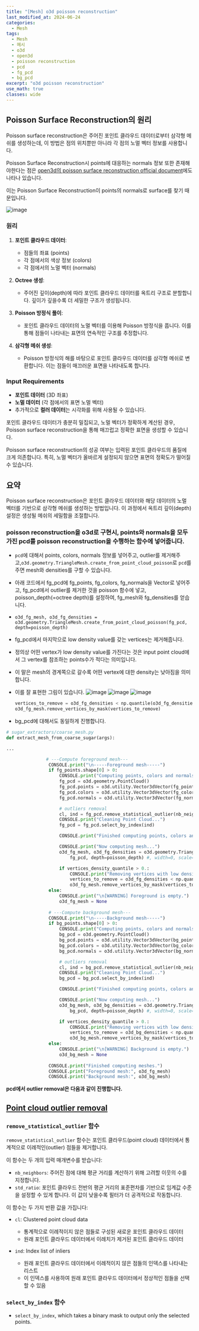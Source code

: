 ```yaml
---
title: "[Mesh] o3d poisson reconstruction"
last_modified_at: 2024-06-24
categories:
  - Mesh
tags:
  - Mesh
  - 메시
  - o3d
  - open3d
  - poisson reconstruction
  - pcd
  - fg_pcd
  - bg_pcd
excerpt: "o3d poisson reconstruction"
use_math: true
classes: wide
---
```


## Poisson Surface Reconstruction의 원리

Poisson surface reconstruction은 주어진 포인트 클라우드 데이터로부터 삼각형 메쉬를 생성하는데, 이 방법은 점의 위치뿐만 아니라 각 점의 노멀 벡터 정보를 사용합니다.

Poisson Surface Reconstruction시 points에 대응하는 normals 정보 또한 존재해야한다는 점은 [open3d의 poisson surface reconstruction official document](https://www.open3d.org/docs/latest/tutorial/Advanced/surface_reconstruction.html)에도 나타나 있습니다.

이는 Poisson Surface Reconstruction이 points의 normals로 surface를 찾기 때문입니다.

![image](https://github.com/sandokim/sandokim.github.io/assets/74639652/c115a8c5-f170-449e-922f-6ff4616e78a0)

### 원리

1. **포인트 클라우드 데이터**:
   - 점들의 좌표 (points)
   - 각 점에서의 색상 정보 (colors)
   - 각 점에서의 노멀 벡터 (normals)

2. **Octree 생성**:
   - 주어진 깊이(depth)에 따라 포인트 클라우드 데이터를 옥트리 구조로 분할합니다. 깊이가 깊을수록 더 세밀한 구조가 생성됩니다.

3. **Poisson 방정식 풀이**:
   - 포인트 클라우드 데이터의 노멀 벡터를 이용해 Poisson 방정식을 풉니다. 이를 통해 점들이 나타내는 표면의 연속적인 구조를 추정합니다.

4. **삼각형 메쉬 생성**:
   - Poisson 방정식의 해를 바탕으로 포인트 클라우드 데이터를 삼각형 메쉬로 변환합니다. 이는 점들이 매끄러운 표면을 나타내도록 합니다.

### Input Requirements

- **포인트 데이터** (3D 좌표)
- **노멀 데이터** (각 점에서의 표면 노멀 벡터)
- 추가적으로 **컬러 데이터**는 시각화를 위해 사용될 수 있습니다.

포인트 클라우드 데이터가 충분히 밀집되고, 노멀 벡터가 정확하게 계산된 경우, Poisson surface reconstruction을 통해 매끄럽고 정확한 표면을 생성할 수 있습니다.

Poisson surface reconstruction의 성공 여부는 입력된 포인트 클라우드의 품질에 크게 의존합니다. 특히, 노멀 벡터가 올바르게 설정되지 않으면 표면의 정확도가 떨어질 수 있습니다.

## 요약

Poisson surface reconstruction은 포인트 클라우드 데이터와 해당 데이터의 노멀 벡터를 기반으로 삼각형 메쉬를 생성하는 방법입니다. 이 과정에서 옥트리 깊이(depth) 설정은 생성될 메쉬의 세밀함을 조절합니다.

### poisson reconstruction을 o3d로 구현시, points와 normals을 모두 가진 pcd를 poisson reconstruction을 수행하는 함수에 넣어줍니다.

- `pcd`에 대해서 points, colors, normals 정보를 넣어주고, outlier를 제거해주고,`o3d.geometry.TriangleMesh.create_from_point_cloud_poisson`로 `pcd`를 주면 mesh와 densities를 구할 수 있습니다.
- 아래 코드에서 fg_pcd에 fg_points, fg_colors, fg_normals을 Vector로 넣어주고, fg_pcd에서 outlier를 제거한 것을 poisson 함수에 넣고, poisson_depth(=octree depth)를 설정하여, fg_mesh와 fg_densities를 얻습니다.
- `o3d_fg_mesh, o3d_fg_densities = o3d.geometry.TriangleMesh.create_from_point_cloud_poisson(fg_pcd, depth=poisson_depth)`
- fg_pcd에서 마지막으로 low density value를 갖는 vertices는 제거해줍니다.
- 정의상 어떤 vertex가 low density value를 가진다는 것은 input point cloud에서 그 vertex를 참조하는 points수가 적다는 의미입니다.
- 이 말은 mesh의 경계쪽으로 갈수록 어떤 vertex에 대한 density는 낮아짐을 의미합니다.
- 이를 잘 표현한 그림이 있습니다.
  ![image](https://github.com/sandokim/sandokim.github.io/assets/74639652/180a0f63-f96f-4d70-88d2-ba814924d9ad)
  ![image](https://github.com/sandokim/sandokim.github.io/assets/74639652/19f34ada-d58e-4a9d-8be6-680663839fef)
  ![image](https://github.com/sandokim/sandokim.github.io/assets/74639652/a62904c3-2b96-44d1-b8e8-6d1a1e9d3ae1)

  ```python
  vertices_to_remove = o3d_fg_densities < np.quantile(o3d_fg_densities, vertices_density_quantile)
  o3d_fg_mesh.remove_vertices_by_mask(vertices_to_remove) 
  ```
- bg_pcd에 대해서도 동일하게 진행합니다.

```python
# sugar_extractors/coarse_mesh.py
def extract_mesh_from_coarse_sugar(args):

...

               # ---Compute foreground mesh---
                CONSOLE.print("\n-----Foreground mesh-----")
                if fg_points.shape[0] > 0:
                    CONSOLE.print("Computing points, colors and normals...")
                    fg_pcd = o3d.geometry.PointCloud()
                    fg_pcd.points = o3d.utility.Vector3dVector(fg_points.double().cpu().numpy())
                    fg_pcd.colors = o3d.utility.Vector3dVector(fg_colors.double().cpu().numpy())
                    fg_pcd.normals = o3d.utility.Vector3dVector(fg_normals.double().cpu().numpy())

                    # outliers removal
                    cl, ind = fg_pcd.remove_statistical_outlier(nb_neighbors=20, std_ratio=20.)
                    CONSOLE.print("Cleaning Point Cloud...")
                    fg_pcd = fg_pcd.select_by_index(ind)

                    CONSOLE.print("Finished computing points, colors and normals.")

                    CONSOLE.print("Now computing mesh...")
                    o3d_fg_mesh, o3d_fg_densities = o3d.geometry.TriangleMesh.create_from_point_cloud_poisson(
                        fg_pcd, depth=poisson_depth) #, width=0, scale=1.1, linear_fit=False)  # depth=10 should be the default value? 11 is good to (but it starts to make a big number of triangles)

                    if vertices_density_quantile > 0.:
                        CONSOLE.print("Removing vertices with low densities...")
                        vertices_to_remove = o3d_fg_densities < np.quantile(o3d_fg_densities, vertices_density_quantile)
                        o3d_fg_mesh.remove_vertices_by_mask(vertices_to_remove)
                else:
                    CONSOLE.print("\n[WARNING] Foreground is empty.")
                    o3d_fg_mesh = None
                
                # ---Compute background mesh---
                CONSOLE.print("\n-----Background mesh-----")
                if bg_points.shape[0] > 0:
                    CONSOLE.print("Computing points, colors and normals...")
                    bg_pcd = o3d.geometry.PointCloud()
                    bg_pcd.points = o3d.utility.Vector3dVector(bg_points.double().cpu().numpy())
                    bg_pcd.colors = o3d.utility.Vector3dVector(bg_colors.double().cpu().numpy())
                    bg_pcd.normals = o3d.utility.Vector3dVector(bg_normals.double().cpu().numpy())

                    # outliers removal
                    cl, ind = bg_pcd.remove_statistical_outlier(nb_neighbors=20, std_ratio=20.)
                    CONSOLE.print("Cleaning Point Cloud...")
                    bg_pcd = bg_pcd.select_by_index(ind)

                    CONSOLE.print("Finished computing points, colors and normals.")

                    CONSOLE.print("Now computing mesh...")
                    o3d_bg_mesh, o3d_bg_densities = o3d.geometry.TriangleMesh.create_from_point_cloud_poisson(
                        bg_pcd, depth=poisson_depth) #, width=0, scale=1.1, linear_fit=False)  # depth=10 should be the default value? 11 is good to (but it starts to make a big number of triangles)

                    if vertices_density_quantile > 0.:
                        CONSOLE.print("Removing vertices with low densities...")
                        vertices_to_remove = o3d_bg_densities < np.quantile(o3d_bg_densities, vertices_density_quantile)
                        o3d_bg_mesh.remove_vertices_by_mask(vertices_to_remove)
                else:
                    CONSOLE.print("\n[WARNING] Background is empty.")
                    o3d_bg_mesh = None
                
                CONSOLE.print("Finished computing meshes.")
                CONSOLE.print("Foreground mesh:", o3d_fg_mesh)
                CONSOLE.print("Background mesh:", o3d_bg_mesh)

```

**pcd에서 outlier removal은 다음과 같이 진행합니다.**

## [Point cloud outlier removal](https://www.open3d.org/docs/latest/tutorial/Advanced/pointcloud_outlier_removal.html)

### `remove_statistical_outlier` 함수

`remove_statistical_outlier` 함수는 포인트 클라우드(point cloud) 데이터에서 통계적으로 이례적인(outlier) 점들을 제거합니다. 

이 함수는 두 개의 입력 매개변수를 받습니다:
- `nb_neighbors`: 주어진 점에 대해 평균 거리를 계산하기 위해 고려할 이웃의 수를 지정합니다.
- `std_ratio`: 포인트 클라우드 전반의 평균 거리의 표준편차를 기반으로 임계값 수준을 설정할 수 있게 합니다. 이 값이 낮을수록 필터가 더 공격적으로 작동합니다.

이 함수는 두 가지 반환 값을 가집니다:
- `cl`: Clustered point cloud data
  - 통계적으로 이례적이지 않은 점들로 구성된 새로운 포인트 클라우드 데이터
  - 원래 포인트 클라우드 데이터에서 이례치가 제거된 포인트 클라우드 데이터
  
- `ind`: Index list of inliers
  - 원래 포인트 클라우드 데이터에서 이례적이지 않은 점들의 인덱스를 나타내는 리스트
  - 이 인덱스를 사용하여 원래 포인트 클라우드 데이터에서 정상적인 점들을 선택할 수 있음

### `select_by_index` 함수
- `select_by_index`, which takes a binary mask to output only the selected points.
